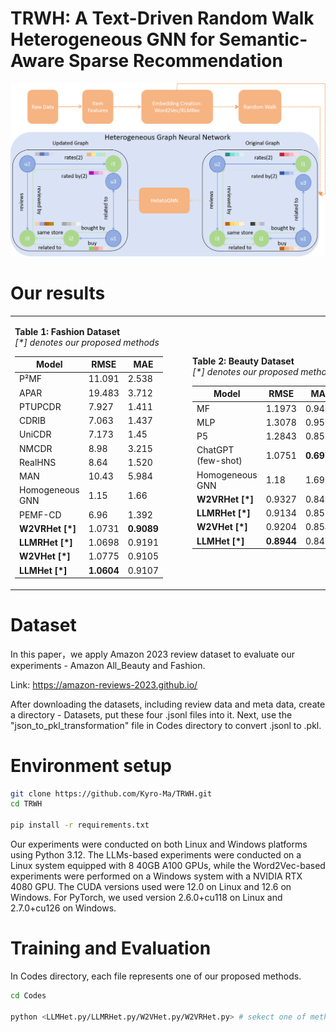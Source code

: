 # TRWH: A Text-Driven Random Walk Heterogeneous GNN for Semantic-Aware Sparse Recommendation

![Mainstructure of TRWH](mainstructure.png)

# Our results

<table>
  <tr>
    <td>

<!-- Fashion Table -->
<b>Table 1: Fashion Dataset</b>  
<i>[*] denotes our proposed methods</i>

<table>
<thead>
<tr><th>Model</th><th>RMSE</th><th>MAE</th></tr>
</thead>
<tbody>
<tr><td>P²MF</td><td>11.091</td><td>2.538</td></tr>
<tr><td>APAR</td><td>19.483</td><td>3.712</td></tr>
<tr><td>PTUPCDR</td><td>7.927</td><td>1.411</td></tr>
<tr><td>CDRIB</td><td>7.063</td><td>1.437</td></tr>
<tr><td>UniCDR</td><td>7.173</td><td>1.45</td></tr>
<tr><td>NMCDR</td><td>8.98</td><td>3.215</td></tr>
<tr><td>RealHNS</td><td>8.64</td><td>1.520</td></tr>
<tr><td>MAN</td><td>10.43</td><td>5.984</td></tr>
<tr><td>Homogeneous GNN</td><td>1.15</td><td>1.66</td></tr>
<tr><td>PEMF-CD</td><td>6.96</td><td>1.392</td></tr>
<tr><td><b>W2VRHet [*]</b></td><td>1.0731</td><td><b>0.9089</b></td></tr>
<tr><td><b>LLMRHet [*]</b></td><td>1.0698</td><td>0.9191</td></tr>
<tr><td><b>W2VHet [*]</b></td><td>1.0775</td><td>0.9105</td></tr>
<tr><td><b>LLMHet [*]</b></td><td><b>1.0604</b></td><td>0.9107</td></tr>
</tbody>
</table>

</td>
<td style="padding-left: 40px;">

<!-- Beauty Table -->
<b>Table 2: Beauty Dataset</b>  
<i>[*] denotes our proposed methods</i>

<table>
<thead>
<tr><th>Model</th><th>RMSE</th><th>MAE</th></tr>
</thead>
<tbody>
<tr><td>MF</td><td>1.1973</td><td>0.9461</td></tr>
<tr><td>MLP</td><td>1.3078</td><td>0.9597</td></tr>
<tr><td>P5</td><td>1.2843</td><td>0.8534</td></tr>
<tr><td>ChatGPT (few-shot)</td><td>1.0751</td><td><b>0.6977</b></td></tr>
<tr><td>Homogeneous GNN</td><td>1.18</td><td>1.69</td></tr>
<tr><td><b>W2VRHet [*]</b></td><td>0.9327</td><td>0.8496</td></tr>
<tr><td><b>LLMRHet [*]</b></td><td>0.9134</td><td>0.8533</td></tr>
<tr><td><b>W2VHet [*]</b></td><td>0.9204</td><td>0.8549</td></tr>
<tr><td><b>LLMHet [*]</b></td><td><b>0.8944</b></td><td>0.8421</td></tr>
</tbody>
</table>

</td>
  </tr>
</table>

# Dataset
In this paper，we apply Amazon 2023 review dataset to evaluate our experiments - Amazon All_Beauty and Fashion.

Link: https://amazon-reviews-2023.github.io/

After downloading the datasets, including review data and meta data, create a directory - Datasets, put these four .jsonl files into it. Next, use the "json_to_pkl_transformation" file in Codes directory to convert .jsonl to .pkl.

# Environment setup
```bash
git clone https://github.com/Kyro-Ma/TRWH.git
cd TRWH

pip install -r requirements.txt
```
Our experiments were conducted on both Linux and Windows platforms using Python 3.12. The LLMs-based experiments were conducted on a Linux system equipped with 8 40GB A100 GPUs, while the Word2Vec-based experiments were performed on a Windows system with a NVIDIA RTX 4080 GPU. The CUDA versions used were 12.0 on Linux and 12.6 on Windows. For PyTorch, we used version 2.6.0+cu118 on Linux and 2.7.0+cu126 on Windows.

# Training and Evaluation
In Codes directory, each file represents one of our proposed methods. 

```bash
cd Codes

python <LLMHet.py/LLMRHet.py/W2VHet.py/W2VRHet.py> # sekect one of methods
```
